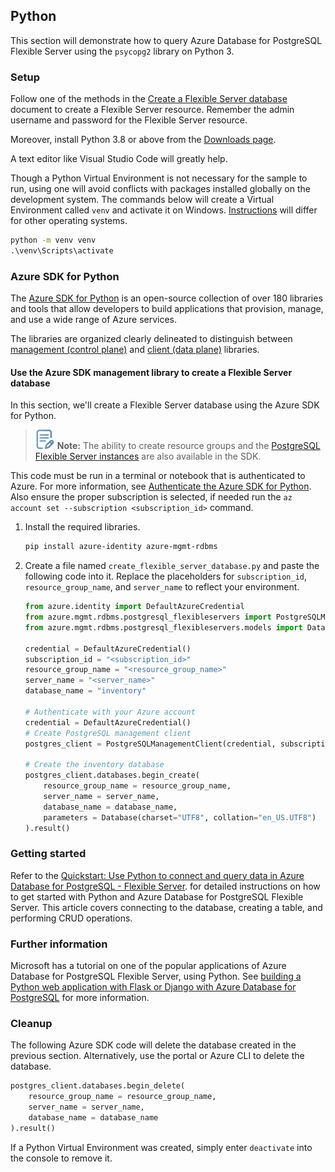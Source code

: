 ## Python

This section will demonstrate how to query Azure Database for PostgreSQL Flexible Server using the `psycopg2` library on Python 3.

### Setup

Follow one of the methods in the [Create a Flexible Server database](./03_00_Getting_Started_Provision_PostgreSQL_Flexible_Server.md) document to create a Flexible Server resource. Remember the admin username and password for the Flexible Server resource.

Moreover, install Python 3.8 or above from the [Downloads page](https://www.python.org/downloads/).

A text editor like Visual Studio Code will greatly help.

Though a Python Virtual Environment is not necessary for the sample to run, using one will avoid conflicts with packages installed globally on the development system. The commands below will create a Virtual Environment called `venv` and activate it on Windows. [Instructions](https://python.land/virtual-environments/virtualenv) will differ for other operating systems.

```cmd
python -m venv venv
.\venv\Scripts\activate
```

### Azure SDK for Python

The [Azure SDK for Python](https://learn.microsoft.com/azure/developer/python/sdk/azure-sdk-overview) is an open-source collection of over 180 libraries and tools that allow developers to build applications that provision, manage, and use a wide range of Azure services.

The libraries are organized clearly delineated to distinguish between [management (control plane)](https://learn.microsoft.com/azure/developer/python/sdk/azure-sdk-overview#create-and-manage-azure-resources-with-management-libraries) and [client (data plane)](https://learn.microsoft.com/azure/developer/python/sdk/azure-sdk-overview#connect-to-and-use-azure-resources-with-client-libraries) libraries.

#### Use the Azure SDK management library to create a Flexible Server database

In this section, we'll create a Flexible Server database using the Azure SDK for Python.

>![Note icon](media/note.png "Note") **Note:** The ability to create resource groups and the [PostgreSQL Flexible Server instances](https://learn.microsoft.com/azure/postgresql/flexible-server/quickstart-create-server-python-sdk) are also available in the SDK.

This code must be run in a terminal or notebook that is authenticated to Azure. For more information, see [Authenticate the Azure SDK for Python](https://docs.microsoft.com/azure/developer/python/azure-sdk-authenticate?tabs=cmd#authenticate-with-azure-cli). Also ensure the proper subscription is selected, if needed run the `az account set --subscription <subscription_id>` command.

1. Install the required libraries.

    ```bash
    pip install azure-identity azure-mgmt-rdbms
    ```

2. Create a file named `create_flexible_server_database.py` and paste the following code into it. Replace the placeholders for `subscription_id`, `resource_group_name`, and `server_name` to reflect your environment.

      ```python
      from azure.identity import DefaultAzureCredential
      from azure.mgmt.rdbms.postgresql_flexibleservers import PostgreSQLManagementClient
      from azure.mgmt.rdbms.postgresql_flexibleservers.models import Database

      credential = DefaultAzureCredential()
      subscription_id = "<subscription_id>"
      resource_group_name = "<resource_group_name>"
      server_name = "<server_name>"
      database_name = "inventory"

      # Authenticate with your Azure account
      credential = DefaultAzureCredential()
      # Create PostgreSQL management client
      postgres_client = PostgreSQLManagementClient(credential, subscription_id)

      # Create the inventory database
      postgres_client.databases.begin_create(
          resource_group_name = resource_group_name,
          server_name = server_name,
          database_name = database_name,
          parameters = Database(charset="UTF8", collation="en_US.UTF8")
      ).result()
      ```

### Getting started

Refer to the [Quickstart: Use Python to connect and query data in Azure Database for PostgreSQL - Flexible Server](https://learn.microsoft.com/azure/postgresql/flexible-server/connect-python). for detailed instructions on how to get started with Python and Azure Database for PostgreSQL Flexible Server. This article covers connecting to the database, creating a table, and performing CRUD operations.

### Further information

Microsoft has a tutorial on one of the popular applications of Azure Database for PostgreSQL Flexible Server, using Python. See [building a Python web application with Flask or Django with Azure Database for PostgreSQL](https://learn.microsoft.com/azure/app-service/tutorial-python-postgresql-app?tabs=flask%2Cwindows&pivots=azure-portal) for more information.

### Cleanup

The following Azure SDK code will delete the database created in the previous section. Alternatively, use the portal or Azure CLI to delete the database.

```python
postgres_client.databases.begin_delete(
    resource_group_name = resource_group_name,
    server_name = server_name,
    database_name = database_name
).result()
```

If a Python Virtual Environment was created, simply enter `deactivate` into the console to remove it.
